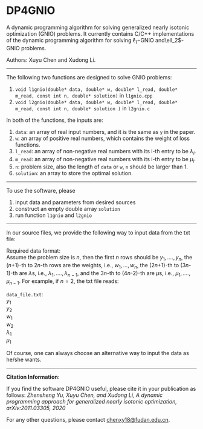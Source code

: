 # DP4GNIO
A dynamic programming algorithm for solving generalized nearly isotonic optimization (GNIO) problems.
It currently contains  C/C++ implementations of the dynamic programming algorithm for solving 
$\ell_1$−GNIO and\ell_2$-GNIO problems.

Authors: Xuyu Chen and Xudong Li.





<!--
The DPGNIO softwares are C/C++ implementations of the dynamic programming algorithm (https://arxiv.org/pdf/2011.03305.pdf) designed for solving l1-GNIO or l2-GNIO problems 
-->

------------------------------------------------------------------------------------------------
The following two functions are designed to solve GNIO problems: 
1. `void l1gnio(double* data, double* w, double* l_read, double* m_read, const int n, double* solution)` in `l1gnio.cpp`
2. `void l2gnio(double* data, double* w, double* l_read, double* m_read, const int n, double* solution )` in `l2gnio.c`


In both of the functions, the inputs are:
1. `data`: an array of real input numbers, and it is the same as `y` in the paper. <br>
2. `w`: an array of positive real numbers, which contains the weight of loss functions. <br>
3. `l_read`: an array of non-negative real numbers with its i-th entry to be $\lambda_i$. <br>
4. `m_read`: an array of non-negative real numbers with its i-th entry to be $\mu_i$. <br>  
5. `n`: problem size, also the length of `data` or `w`, `n` should be larger than 1.<br>
6. `solution`: an array to store the optimal solution.

-----------------------------------------------------------------------------------------------
To use the software, please


1. input data and parameters from desired sources
2. construct an empty double array `solution` 
3. run function `l1gnio` and `l2gnio`


-------------------------------------------------------------------------------------------------
In our source files, we provide the following way to input data from the txt file:

Required data format: <br>
Assume the problem size is $n$, then the first $n$ rows should be $y_1,....,y_n$, the ($n$+1)-th to 2$n$-th rows are the weights, i.e., $w_1,...,w_n$, the (2$n$+1)-th to (3$n$-1)-th are $\lambda$s, i.e., $\lambda_1,....,\lambda_{n-1}$, and the 3$n$-th to (4$n$-2)-th are $\mu$s, i.e., $\mu_1,....,\mu_{n-1}$. For example, if $n=2$, the txt file reads:

`data_file.txt`: <br>
$y_1$ <br>
$y_2$ <br>
$w_1$ <br>
$w_2$ <br>
$\lambda_1$<br>
$\mu_1$<br>


Of course, one can always choose an alternative way to input the data as he/she wants.


------------------------------------------------------------------------------------------------------

**Citation Information**:

If you find the software DP4GNIO
useful, please cite it in your publication as follows:
*Zhensheng Yu, Xuyu Chen, and Xudong Li, A dynamic programming approach for generalized nearly isotonic optimization, arXiv:2011.03305, 2020*


For any other questions, please contact chenxy18@fudan.edu.cn. 

